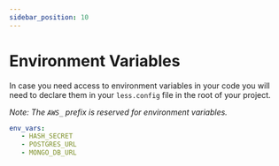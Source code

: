 ```yaml
---
sidebar_position: 10
---
```


# Environment Variables

In case you need access to environment variables in your code you will need to declare them in your `less.config` file in the root of your project.

*Note: The `AWS_` prefix is reserved for environment variables.*

```yaml
env_vars:
   - HASH_SECRET
   - POSTGRES_URL
   - MONGO_DB_URL
```
